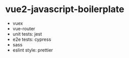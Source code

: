 # vue2-javascript-boilerplate
* vuex
* vue-router
* unit tests: jest
* e2e tests: cypress
* sass
* eslint style: prettier
